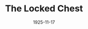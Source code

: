 ---
title: The Locked Chest
date: 1925-11-17
closing_date:
layout: productions
featured_image:
image_caption:
image_credit:
playbill:
Theatre: Theatre Jacksonville
cast:
- Thorolf: Allan Groover
- Eric: Charles Johnston
- Hrapp: Charles McKinnon
- Vigdis Goddi: Elizabeth Trabue
- Ingiald: Gordon McCauley
- Thord Goddi: Joseph Marron
- Hoskuld: Kingston Newman
crew:
- Director: Tracy L'Engle
- Lighting: Martha Race
- Set Design:
  - Mrs. Strawn Perry
  - Strawn Perry
- Costume construction:
  - Adela Carles
  - Miss Willis
  - Mrs. W.H.Cordner
  - Tracy L'Engle
- Props and Costumes: Gertrude F. Jacobi
understudies:
orchestra:
external_links:
---